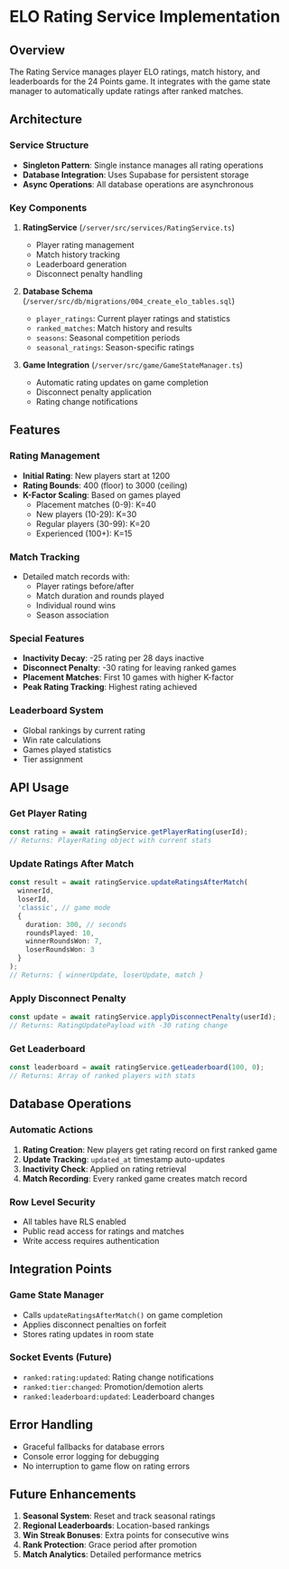 # ELO Rating Service Implementation

## Overview
The Rating Service manages player ELO ratings, match history, and leaderboards for the 24 Points game. It integrates with the game state manager to automatically update ratings after ranked matches.

## Architecture

### Service Structure
- **Singleton Pattern**: Single instance manages all rating operations
- **Database Integration**: Uses Supabase for persistent storage
- **Async Operations**: All database operations are asynchronous

### Key Components

1. **RatingService** (`/server/src/services/RatingService.ts`)
   - Player rating management
   - Match history tracking
   - Leaderboard generation
   - Disconnect penalty handling

2. **Database Schema** (`/server/src/db/migrations/004_create_elo_tables.sql`)
   - `player_ratings`: Current player ratings and statistics
   - `ranked_matches`: Match history and results
   - `seasons`: Seasonal competition periods
   - `seasonal_ratings`: Season-specific ratings

3. **Game Integration** (`/server/src/game/GameStateManager.ts`)
   - Automatic rating updates on game completion
   - Disconnect penalty application
   - Rating change notifications

## Features

### Rating Management
- **Initial Rating**: New players start at 1200
- **Rating Bounds**: 400 (floor) to 3000 (ceiling)
- **K-Factor Scaling**: Based on games played
  - Placement matches (0-9): K=40
  - New players (10-29): K=30
  - Regular players (30-99): K=20
  - Experienced (100+): K=15

### Match Tracking
- Detailed match records with:
  - Player ratings before/after
  - Match duration and rounds played
  - Individual round wins
  - Season association

### Special Features
- **Inactivity Decay**: -25 rating per 28 days inactive
- **Disconnect Penalty**: -30 rating for leaving ranked games
- **Placement Matches**: First 10 games with higher K-factor
- **Peak Rating Tracking**: Highest rating achieved

### Leaderboard System
- Global rankings by current rating
- Win rate calculations
- Games played statistics
- Tier assignment

## API Usage

### Get Player Rating
```typescript
const rating = await ratingService.getPlayerRating(userId);
// Returns: PlayerRating object with current stats
```

### Update Ratings After Match
```typescript
const result = await ratingService.updateRatingsAfterMatch(
  winnerId,
  loserId,
  'classic', // game mode
  {
    duration: 300, // seconds
    roundsPlayed: 10,
    winnerRoundsWon: 7,
    loserRoundsWon: 3
  }
);
// Returns: { winnerUpdate, loserUpdate, match }
```

### Apply Disconnect Penalty
```typescript
const update = await ratingService.applyDisconnectPenalty(userId);
// Returns: RatingUpdatePayload with -30 rating change
```

### Get Leaderboard
```typescript
const leaderboard = await ratingService.getLeaderboard(100, 0);
// Returns: Array of ranked players with stats
```

## Database Operations

### Automatic Actions
1. **Rating Creation**: New players get rating record on first ranked game
2. **Update Tracking**: `updated_at` timestamp auto-updates
3. **Inactivity Check**: Applied on rating retrieval
4. **Match Recording**: Every ranked game creates match record

### Row Level Security
- All tables have RLS enabled
- Public read access for ratings and matches
- Write access requires authentication

## Integration Points

### Game State Manager
- Calls `updateRatingsAfterMatch()` on game completion
- Applies disconnect penalties on forfeit
- Stores rating updates in room state

### Socket Events (Future)
- `ranked:rating:updated`: Rating change notifications
- `ranked:tier:changed`: Promotion/demotion alerts
- `ranked:leaderboard:updated`: Leaderboard changes

## Error Handling
- Graceful fallbacks for database errors
- Console error logging for debugging
- No interruption to game flow on rating errors

## Future Enhancements
1. **Seasonal System**: Reset and track seasonal ratings
2. **Regional Leaderboards**: Location-based rankings
3. **Win Streak Bonuses**: Extra points for consecutive wins
4. **Rank Protection**: Grace period after promotion
5. **Match Analytics**: Detailed performance metrics